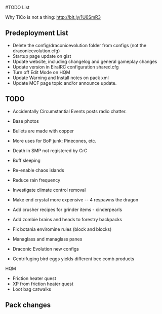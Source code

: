 ﻿#TODO List

Why TiCo is not a thing: http://bit.ly/1U6SmR3

## Predeployment List
- Delete the config/draconicevolution folder from configs (not the draconicevolution.cfg)
- Startup page update on gist
- Update website, including changelog and general gameplay changes
- Update version in EiraIRC configuration shared.cfg
- Turn off Edit Mode on HQM
- Update Warning and Install notes on pack xml
- Update MCF page topic and/or announce update.

## TODO

- Accidentally Circumstantial Events posts radio chatter.
- Base photos

- Bullets are made with copper
- More uses for BoP junk: Pinecones, etc.
- Death in SMP not registered by CrC

- Buff sleeping 
- Re-enable chaos islands
- Reduce rain frequency 
- Investigate climate control removal
- Make end crystal more expensive -- 4 respawns the dragon
- Add crusher recipes for grinder items - cinderpearls
- Add zombie brains and heads to forestry backpacks
- Fix botania enviromine rules (block and blocks)
- Managlass and managlass panes
- Draconic Evolution new configs
- Centrifuging bird eggs yields different bee comb products

HQM
- Friction heater quest
- XP from friction heater quest
- Loot bag catwalks
 
## Pack changes
